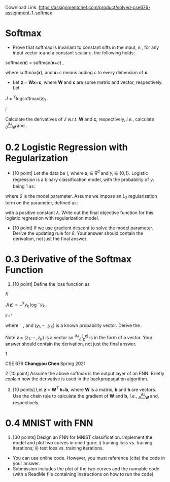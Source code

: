Download Link: https://assignmentchef.com/product/solved-cse676-assignment-1-softmax
<br>
<h1>Softmax</h1>

<ul>

 <li> Prove that softmax is invariant to constant sifts in the input, <em>e.</em>, for any input vector <strong>x </strong>and a constant scalar <em>c</em>, the following holds:</li>

</ul>

softmax(<strong>x</strong>) = softmax(<strong>x</strong>+<em>c</em>) <em>,</em>

where softmax(<strong>x</strong>), and <strong>x</strong>+<em>c </em>means adding <em>c </em>to every dimension of <strong>x</strong>.

<ul>

 <li> Let <strong>z </strong>= <strong>Wx</strong>+<strong>c</strong>, where <strong>W </strong>and <strong>c </strong>are some matrix and vector, respectively. Let</li>

</ul>

<em>J </em>= <sup>X</sup>logsoftmax(<strong>z</strong>)<em><sub>i </sub>.</em>

<em>i</em>

Calculate the derivatives of <em>J </em>w.r.t. <strong>W </strong>and <strong>c</strong>, respectively, <em>i.e.</em>, calculate <em><sub>∂</sub><u><sup>∂J</sup></u></em><strong><sub>W </sub></strong>and .

<h1>0.2        Logistic Regression with Regularization</h1>

<ul>

 <li>[10 point] Let the data be (, where <strong>x</strong><em><sub>i </sub></em>∈ R<em><sup>d </sup></em>and <em>y<sub>i </sub></em>∈ {0<em>,</em>1}. Logistic regression is a binary classification model, with the probability of <em>y<sub>i </sub></em>being 1 as:</li>

</ul>

where <em>θ </em>is the model parameter. Assume we impose an <em>L</em><sub>2 </sub>regularization term on the parameter, defined as:

with a positive constant <em>λ</em>. Write out the final objective function for this logistic regression with regularization model.

<ul>

 <li>[10 point] If we use gradient descent to solve the model parameter. Derive the updating rule for <em>θ</em>. Your answer should contain the derivation, not just the final answer.</li>

</ul>

<h1>0.3        Derivative of the Softmax Function</h1>

1) [10 point] Define the loss function as

<em>K</em>

<em>J</em>(<strong>z</strong>) = −<sup>X</sup><em>y<sub>k </sub></em>log ˜<em>y<sub>k </sub>,</em>

<em>k</em>=1

where ˜          , and (<em>y</em><sub>1</sub><em>,</em>··· <em>,y<sub>K</sub></em>) is a known probability vector. Derive the .

Note <strong>z </strong>= (<em>z</em><sub>1</sub><em>,</em>··· <em>,z<sub>K</sub></em>) is a vector so <em><sup>∂J</sup></em><em><sub>∂</sub></em><sup>(</sup><strong><sub>z</sub><sup>z</sup></strong><sup>) </sup>is in the form of a vector. Your answer should contain the derivation, not just the final answer.

1

CSE 676                                                      <strong>Changyou Chen                                   </strong>Spring 2021

2 [10 point] Assume the above softmax is the output layer of an FNN. Briefly explain how the derivative is used in the backpropagation algorithm.

3) [10 points] Let <strong>z </strong>= <strong>W</strong><em><sup>T </sup></em><strong>h</strong>+<strong>b</strong>, where <strong>W </strong>is a matrix, <strong>b </strong>and <strong>h </strong>are vectors. Use the chain rule to calculate the gradient of <strong>W </strong>and <strong>b</strong>, <em>i.e.</em>, <em><sub>∂</sub><u><sup>∂J</sup></u></em><strong><sub>W </sub></strong>and, respectively.

<h1>0.4         MNIST with FNN</h1>

1) [30 points] Design an FNN for MNIST classification. Implement the model and plot two curves in one figure: <em>i</em>) training loss vs. training iterations; <em>ii</em>) test loss vs. training iterations.

<ul>

 <li>You can use online code. However, you must reference (cite) the code in your answer.</li>

 <li>Submission includes the plot of the two curves and the runnable code (with a ReadMe file containing instructions on how to run the code).</li>

</ul>